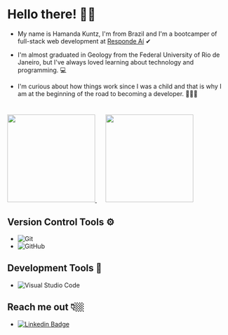 # Hello there! 👋🏻

- My name is Hamanda Kuntz, I'm from Brazil and I'm a bootcamper of full-stack web development at [Responde Aí](https://page.respondeai.com.br/bootcamp) ✔

- I'm almost graduated in Geology from the Federal University of Rio de Janeiro, but I've always loved learning about technology and programming. 💻
-  I'm curious about how things work since I was a child and that is why I am at the beginning of the road to becoming a developer. 👩🏻‍💻
#

<a  href="https://github.com/hamandakuntz">
  <img  height="200em" src="https://github-readme-stats.vercel.app/api?username=hamandakuntz&theme=&show_icons=true&title_color=FFFFFF&bg_color=90,784BA0,784BA0,2B86C5&icon_color=F0F2FF&text_color=FFFFFF&border_radius=10&custom_title=My GitHub stats 🚀">
</a>
&nbsp&nbsp&nbsp&nbsp
<a  href="https://github.com/hamandakuntz">
  <img  height="200em" src="https://github-readme-stats.vercel.app/api/top-langs/?username=hamandakuntz&theme=&show_icons=true&title_color=FFFFFF&bg_color=90,784BA0,784BA0,2B86C5&icon_color=FFFFFF&text_color=FFFFFF&layout=&border_radius=10&custom_title=Languages I've been using 💻">
</a>

## Version Control Tools ⚙

- ![Git](https://img.shields.io/badge/-Git-333333?style=flat&logo=git)&nbsp;  
- ![GitHub](https://img.shields.io/badge/-GitHub-333333?style=flat&logo=github)

## Development Tools 🔧

- ![Visual Studio Code](https://img.shields.io/badge/-Visual%20Studio%20Code-333333?style=flat&logo=visual-studio-code&logoColor=007ACC)

## Reach me out 👇🏼
- [![Linkedin Badge](https://img.shields.io/badge/-LinkedIn-blue?style=flat-square&logo=Linkedin&logoColor=white&link=https://www.linkedin.com/in/hamanda-kuntz-1a0866161/)
](https://www.linkedin.com/in/hamanda-kuntz-1a0866161/)
